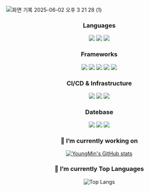 ![화면 기록 2025-06-02 오후 3 21 28 (1)](https://github.com/user-attachments/assets/4d7cc381-9f5f-4fd4-beea-5805ddf83d9d)

<div align="center">
  
###  Languages
  <div>
    <img src="https://img.shields.io/badge/Typescript-%233178C6?style=flat-square&logo=Typescript&logoColor=%233178C6&labelColor=f9f9f9" />
    <img src="https://img.shields.io/badge/JavaScript-%23F7DF1E?style=flat-square&logo=JavaScript&logoColor=%23F7DF1E&labelColor=f9f9f9" />
    <img src="https://img.shields.io/badge/python-%3776AB?style=flat-square&logo=python&logoColor=%3776AB&labelColor=f9f9f9" />
  </div>

### Frameworks
  <div>
    <img src="https://img.shields.io/badge/NextJs-%20%23000000?style=flat-square&logo=Next.js&logoColor=%20%23000000&labelColor=f9f9f9" />
    <img src="https://img.shields.io/badge/React-20232a.svg?style=flat-square&logo=react&logoColor=61DAFB" />
    <img src="https://img.shields.io/badge/Vue.js-%234FC08D?style=flat-square&logo=Vue.js&logoColor=%234FC08D&labelColor=f9f9f9" />
    <img src="https://img.shields.io/badge/Express-000000.svg?&style=flat-square&logo=Express&logoColor=000000&labelColor=f9f9f9"/>
    <img src="https://img.shields.io/badge/fastapi-009688.svg?&style=flat-square&logo=fastapi&logoColor=009688&labelColor=f9f9f9"/>
  </div>

### CI/CD & Infrastructure
  <div>
    <img src="https://img.shields.io/badge/jenkins-D24939?style=flat-square&logo=jenkins&logoColor=D24939&labelColor=f9f9f9" />
    <img src="https://img.shields.io/badge/jest-C21325.svg?style=flat-square&logo=jest&logoColor=C21325&labelColor=f9f9f9" />
    <img src="https://img.shields.io/badge/sonarqube-126ED3.svg?style=flat-square&logo=sonarqube&logoColor=126ED3&labelColor=f9f9f9" />
  </div>

### Datebase
  <div>
    <img src="https://img.shields.io/badge/mysql-4479A1?style=flat-square&logo=mysql&logoColor=4479A1&labelColor=f9f9f9" />
    <img src="https://img.shields.io/badge/postgresql-4169E1.svg?style=flat-square&logo=postgresql&logoColor=4169E1&labelColor=f9f9f9" />
    <img src="https://img.shields.io/badge/mongodb-47A248?style=flat-square&logo=mongodb&logoColor=47A248&labelColor=f9f9f9" />
  </div>
  
### 🔭 I’m currently working on
[![YoungMin's GitHub stats](https://github-readme-stats.vercel.app/api?username=kimyougmin&show_icons=true&theme=radical)](https://github.com/kimyougmin/github-readme-stats)
  
### 💪 I’m currently Top Languages
![Top Langs](https://github-readme-stats.vercel.app/api/top-langs/?username=kimyougmin&layout=compact&theme=dracula)
</div>
<!--
**kimyougmin/kimyougmin** is a ✨ _special_ ✨ repository because its `README.md` (this file) appears on your GitHub profile.

Here are some ideas to get you started:

- 🔭 I’m currently working on ...
- 🌱 I’m currently learning ...
- 👯 I’m looking to collaborate on ...
- 🤔 I’m looking for help with ...
- 💬 Ask me about ...
- 📫 How to reach me: ...
- 😄 Pronouns: ...
- ⚡ Fun fact: ...
-->
